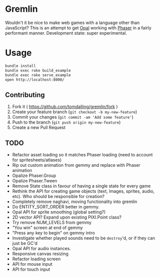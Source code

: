 # Gremlin

Wouldn't it be nice to make web games with a language other than JavaScript?
This is an attempt to get [Opal][] working with [Phaser][] in a fairly
performant manner. Development state: super experimental.

# Usage

```sh
bundle install
bundle exec rake build_example
bundle exec rake serve_example
open http://localhost:8000/
```

## Contributing

1. Fork it ( https://github.com/tomdalling/gremlin/fork )
2. Create your feature branch (`git checkout -b my-new-feature`)
3. Commit your changes (`git commit -am 'Add some feature'`)
4. Push to the branch (`git push origin my-new-feature`)
5. Create a new Pull Request

[Opal]: http://opalrb.org/
[Phaser]: http://phaser.io/

## TODO

 - Refactor asset loading so it matches Phaser loading (need to account for
   spritesheets/atlases)
 - Rip out custom animation from gemmy and replace with Phaser animation
 - Opalize Phaser.Group
 - Opalize Phaser.Tween
 - Remove State class in favour of having a single state for every game
 - Rethink the API for creating game objects (text, images, sprites, audio, etc).
   Who should be responsible for creation?
 - Completely remove naghavi, moving functionality into gremlin
 - Do ENTITY_SORT_ORDER better in gemmy.
 - Opal API for sprite smoothing (global setting?)
 - 2D vector API? Expand upon existing PIXI.Point class?
 - Try remove NUM_LEVELS from gemmy
 - "You win" screen at end of gemmy
 - "Press any key to begin" on gemmy intro
 - Investigate whether played sounds need to be `destroy`'d, or if they can just be GC'd
 - Opal API for audio instances.
 - Responsive canvas resizing
 - Refactor loading screen
 - API for mouse input
 - API for touch input
